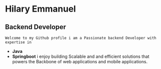 #  Hilary Emmanuel

##  Backend Developer
    Welcome to my Github profile i am a Passionate backend Developer with expertise in 
   - **Java**
   - **Springboot**
     i enjoy building Scalable and and efficient solutions that powers the Backbone of web applications and mobile applications.
